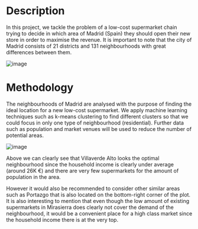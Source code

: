 # Description
In this project, we tackle the problem of a low-cost supermarket chain trying to decide in which area of Madrid (Spain) they should open their new store in order to maximise the revenue. It is important to note that the city of Madrid consists of 21 districts and 131 neighbourhoods with great differences between them.

![image](https://github.com/nitindantu/Retail/assets/41870240/2fa7aae7-2c78-44a3-b48e-ce9cbeb0e6e6)

# Methodology

The neighbourhoods of Madrid are analysed with the purpose of finding the ideal location for a new
low-cost supermarket. We apply machine learning techniques such as k-means clustering to find
different clusters so that we could focus in only one type of neighbourhood (residential). Further data
such as population and market venues will be used to reduce the number of potential areas.

![image](https://github.com/nitindantu/Retail/assets/41870240/fd630b20-4352-4bbc-addd-96727f70e840)


Above we can clearly see that Villaverde Alto looks the optimal neighbourhood since the household income is clearly under average (around 26K €) and there are very few supermarkets for the amount of population in the area.

However it would also be recommended to consider other similar areas such as Portazgo that is also located on the bottom-right corner of the plot. It is also interesting to mention that even though the low amount of existing supermarkets in Mirasierra does clearly not cover the demand of the neighbourhood, it would be a convenient place for a high class market since the household income there is at the very top.
